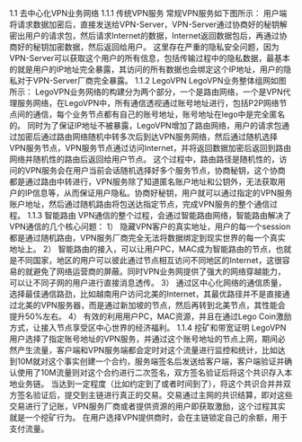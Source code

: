 1.1 去中心化VPN业务网络
1.1.1 传统VPN服务
常规VPN服务如下图所示：
用户端将请求数据加密后，直接发送给VPN-Server，VPN-Server通过协商好的秘钥解密出用户的请求包，然后请求Internet的数据，Internet返回数据包后，再通过协商好的秘钥加密数据，然后返回给用户。
这里存在严重的隐私安全问题，因为VPN-Server可以获取这个用户的所有信息，包括传输过程中的隐私数据，最基本的就是用户的IP地址完全暴露，其访问的所有数据也会绑定这个IP地址，用户的隐私对于VPN-Server厂商完全暴露。
1.1.2 LegoVPN
LegoVPN业务整体组网如图所示：
LegoVPN业务网络的构建分为两个部分，一个是路由网络，一个是VPN代理服务网络，在LegoVPN中，所有通信透视通过账号地址进行，包括P2P网络节点间的通信，每个业务节点都有自己的账号地址，账号地址在lego中是完全匿名的。
同时为了保证IP地址不被暴露，LegoVPN增加了路由网络，用户的请求包通过加密后通过路由网络随机中转多次后到达VPN服务网络，然后通过随机选择VPN服务节点，VPN服务节点通过访问Internet，并将返回数据加密后返回到路由网络并随机性的路由后返回给用户节点。
这个过程中，路由路径是随机性的，访问的VPN服务会在用户当前会话随机选择好多个服务节点，协商秘钥，这个协商都是通过路由中转进行，VPN服务除了知道匿名账户地址和公钥外，无法获取用户的IP信息等，从而保证用户隐私。协商好秘钥，用户就可以通过指定的VPN服务账户地址，然后通过随机路由将包送达指定节点，完成VPN服务的整个通信过程。
1.1.3 智能路由
VPN通信的整个过程，会通过智能路由网络，智能路由解决了VPN通信的几个核心问题：
1） 隐藏VPN客户的真实地址，用户的每一个session都是通过随机路由，VPN服务厂商完全无法将数据绑定到现实世界的每一个真实地址上。
2） 智能路由的接入，可以让用户PC，MAC成为智能路由的节点，也就是不同国家，地区的用户可以彼此通过节点相互访问不同地区的Internet，这很容易的就避免了网络运营商的屏蔽。同时VPN业务网提供了强大的网络穿越能力，可以让不同子网的用户进行直接消息透传。
3） 通过区中心化网络的通信质量，选择最佳通信路劲，比如越南用户访问北美的Internet，其最优路径并不是直接通过北美的VPN服务器，而是通过新加坡的节点，然后再转到北美节点，其性能会提升50%左右。
4） 有效的利用用户PC，MAC资源，并且在通过Lego Coin激励方式，让接入节点享受区中心世界的经济福利。
1.1.4 挖矿和带宽证明
LegoVPN用户选择了指定账号地址的VPN服务，并通过这个账号地址的节点上网，期间必然产生流量，客户端和VPN服务端都会定时对这个流量进行监控和统计，比如达到10M就对这个事实创建一个合约，服务端签名后发送给客户端，客户端验证并确认使用了10M流量则对这个合约进行二次签名，双方签名验证后将这个共识存入本地业务链。
当达到一定程度（比如约定到了或者时间到了），将这个共识合并并双方签名验证后，提交到主链进行真正的交易。交易通过主网的共识结算，即对这些交易进行了记账，VPN服务厂商或者提供资源的用户即获取激励，这个过程其实就是一个挖矿行为。
在用户选择VPN提供商时，会在主链锁定自己的余额，用于支付流量。
